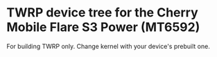 TWRP device tree for the Cherry Mobile Flare S3 Power (MT6592)
========================================================

For building TWRP only.
Change kernel with your device's prebuilt one.


